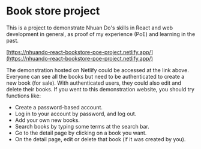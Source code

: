 # Book store project
This is a project to demonstrate Nhuan Do's skills in React and web development in general, as proof of my experience (PoE) and learning in the past.

[https://nhuando-react-bookstore-poe-project.netlify.app/](https://nhuando-react-bookstore-poe-project.netlify.app/)

The demonstration hosted on Netlify could be accessed at the link above. Everyone can see all the books but need to be authenticated to create a new book (for sale). With authenticated users, they could also edit and delete their books. If you went to this demonstration website, you should try functions like:
  - Create a password-based account.
  - Log in to your account by password, and log out.
  - Add your own new books.
  - Search books by typing some terms at the search bar.
  - Go to the detail page by clicking on a book you want.
  - On the detail page, edit or delete that book (if it was created by you).
